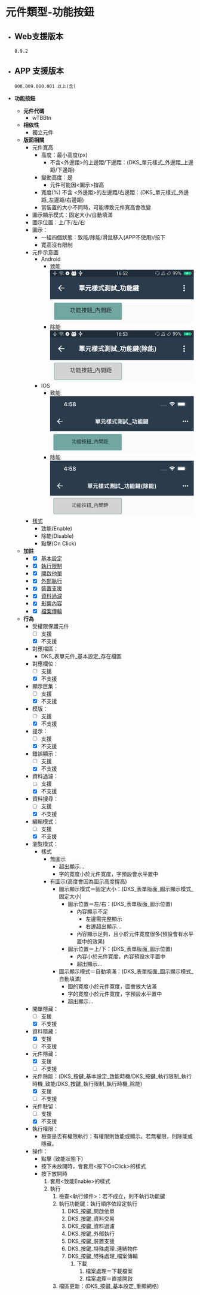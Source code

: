 # 元件類型-功能按鈕

* ## Web支援版本
  
      8.9.2

* ## APP 支援版本

      008.009.000.001 以上(含)

* __功能按鈕__
  * __元件代碼__
    * wTBBtn
  * __相依性__
    * 獨立元件
  * __版面相關__
    * 元件寬高
      * 高度：最小高度(px)
        * 不含<外邊距>的上邊距/下邊距：(DKS_單元樣式_外邊距_上邊距/下邊距)
      * 變動高度：是
          * 元件可能因<圖示>撐高
      * 寬度(%)
        不含 <外邊距>的左邊距/右邊距：(DKS_單元樣式_外邊距_左邊距/右邊距)
      * 當裝置的大小不同時，可能導致元件寬高會改變
    * 圖示顯示模式：固定大小/自動填滿
    * 圖示位置：上/下/左/右
    * 圖示：
      * 一組四個狀態：致能/除能/滑鼠移入(APP不使用)/按下
      * 寛高沒有限制
    * 元件示意圖
      * Android
        * 致能
          ![image](./image/android/componentButtonEnable.png)
        * 除能
          ![image](./image/android/componentButtonDisable.png)
      * IOS
        * 致能
          ![image](./image/ios/componentButtonEnable.png)
        * 除能
          ![image](./image/ios/componentButtonDisable.png)
    * [樣式](../general/style)
      * 致能(Enable)
      * 除能(Disable)
      * 點擊(On Click)
  * __加註__
    * - [x] [基本設定](../Affix/Button/basicSettings)
    * - [x] [執行限制](../Affix/Button/implementationRestrictions)
    * - [x] [開啟他單](../Affix/Button/openForm)
    * - [x] [外部執行](../Affix/Button/execute)
    * - [x] [裝置支援](../Affix/Button/deviceSupport)
    * - [x] [資料過濾](../Affix/Button/dataFilter)
    * - [x] [影響內容](../Affix/Button/influenceContent)
    * - [x] [檔案傳輸](../Affix/Button/fileTransfer)
  * __行為__
    * 受權限保護元件
      - [ ] 支援
      - [x] 不支援
    * 對應檔區：
      * DKS_表單元件_基本設定_存在檔區
    * 對應欄位：
      - [ ] 支援
      - [x] 不支援
    * 顯示巨集：
      - [ ] 支援
      - [x] 不支援
    * 模版：
      - [ ] 支援
      - [x] 不支援
    * 提示：
      - [ ] 支援
      - [x] 不支援
    * 錯誤顯示：
      - [ ] 支援
      - [x] 不支援
    * 資料過濾：
      - [ ] 支援
      - [x] 不支援
    * 資料搜尋：
      - [ ] 支援
      - [x] 不支援
    * 編輯模式：
      - [ ] 支援
      - [x] 不支援
    * 瀏覧模式：
      * 樣式
        * 無圖示
          * 超出顯示...
          * 字的寛度小於元件寛度，字預設會水平置中
        * 有圖示(高度會因為圖示高度撐高)
          * 圖示顯示模式＝固定大小：(DKS_表單版面_圖示顯示模式_固定大小)
            * 圖示位置＝左/右：(DKS_表單版面_圖示位置)
              * 內容顯示不足
                * 左邊需完整顯示
                * 右邊超出顯示...
              * 內容顯示足夠，且小於元件寛度很多(預設會有水平置中的效果)
            * 圖示位置＝上/下：(DKS_表單版面_圖示位置)
              * 內容小於元件寛度，內容預設水平置中
              * 超出顯示...
          * 圖示顯示模式＝自動填滿：(DKS_表單版面_圖示顯示模式_自動填滿)
            * 圖的寛度小於元件寛度，圖會放大佔滿
            * 字的寛度小於元件寛度，字預設水平置中
            * 超出顯示...
    * 開單隱藏：
      - [ ] 支援
      - [x] 不支援
    * 資料隱藏：
      - [x] 支援
      - [ ] 不支援
    * 元件隱藏：
      - [x] 支援
      - [ ] 不支援
    * 元件除能：(DKS_按鍵_基本設定_致能時機/DKS_按鍵_執行限制_執行時機_致能/DKS_按鍵_執行限制_執行時機_除能)
      - [x] 支援
      - [ ] 不支援
    * 元件駐留：
      - [ ] 支援
      - [x] 不支援
    * 執行權限：
      * 檢查是否有權限執行：有權限則致能或顯示。若無權限，則除能或隱藏。
    * 操作：
      * 點擊 (致能狀態下)
      * 按下未放開時，會套用<按下OnClick>的樣式
      * 按下放開時
        1. 套用<致能Enable>的樣式
        2. 執行
           1. 檢查<執行條件>：若不成立，則不執行功能鍵
           2. 執行功能鍵：執行順序依設定執行
              1. DKS_按鍵_開啟他單
              2. DKS_按鍵_資料交易
              3. DKS_按鍵_資料過濾
              4. DKS_按鍵_外部執行
              5. DKS_按鍵_裝置支援
              6. DKS_按鍵_特殊處理_連結物件
              7. DKS_按鍵_特殊處理_檔案傳輸
                  1. 下載
                      1. 檔案處理＝下載檔案
                      2. 檔案處理＝直接開啟
           3. 檔區更新：(DKS_按鍵_基本設定_重顯網格)
